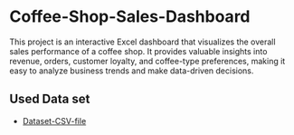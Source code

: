 # Coffee-Shop-Sales-Dashboard
This project is an interactive Excel dashboard that visualizes the overall sales performance of a coffee shop. It provides valuable insights into revenue, orders, customer loyalty, and coffee-type preferences, making it easy to analyze business trends and make data-driven decisions.

## Used Data set
- <a href= "https://github.com/AniruddhTiwari532/Hosital-Data-Analysis-Dashboard/blob/main/Hospital%20Emergency%20Room%20Data.csv">Dataset-CSV-file</a>
